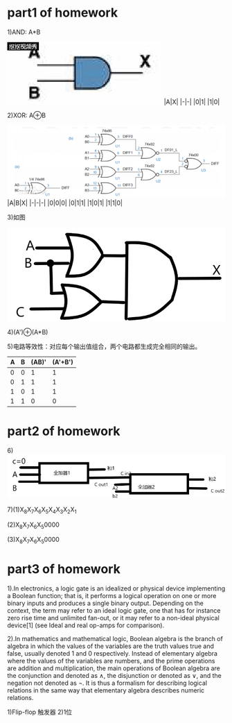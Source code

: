 # part1 of homework
1)AND:  A*B

 ![](images/hw05.gif)
|A|X|
|-|-|
|0|1|
|1|0|

2)XOR:  A⊕B

![](images/hw050.png)
|A|B|X|
|-|-|-|
|0|0|0|
|0|1|1|
|1|0|1|
|1|1|0|

3)如图

![](images/hw0500.png)


4)(A')⊕(A*B)

5)电路等效性：对应每个输出值组合，两个电路都生成完全相同的输出。

|A|B|(AB)'|(A'+B')|
|-|-|-----|-------|
|0|0|1|1|
|0|1|1|1|
|1|0|1|1|
|1|1|0|0|

# part2 of homework

6)![](images/hw0501.png)


7)(1)X<sub>8</sub>X<sub>7</sub>X<sub>6</sub>X<sub>5</sub>X<sub>4</sub>X<sub>3</sub>X<sub>2</sub>X<sub>1</sub>

(2)X<sub>8</sub>X<sub>7</sub>X<sub>6</sub>X<sub>5</sub>0000

(3)X<sub>8</sub>X<sub>7</sub>X<sub>6</sub>X<sub>5</sub>0000

# part3 of homework

1).In electronics, a logic gate is an idealized or physical device implementing a Boolean function; that is, it performs a logical operation on one or more binary inputs and produces a single binary output. Depending on the context, the term may refer to an ideal logic gate, one that has for instance zero rise time and unlimited fan-out, or it may refer to a non-ideal physical device[1] (see Ideal and real op-amps for comparison). 

2).In mathematics and mathematical logic, Boolean algebra is the branch of algebra in which the values of the variables are the truth values true and false, usually denoted 1 and 0 respectively. Instead of elementary algebra where the values of the variables are numbers, and the prime operations are addition and multiplication, the main operations of Boolean algebra are the conjunction and denoted as ∧, the disjunction or denoted as ∨, and the negation not denoted as ¬. It is thus a formalism for describing logical relations in the same way that elementary algebra describes numeric relations. 

1)Flip-flop 触发器
2)1位